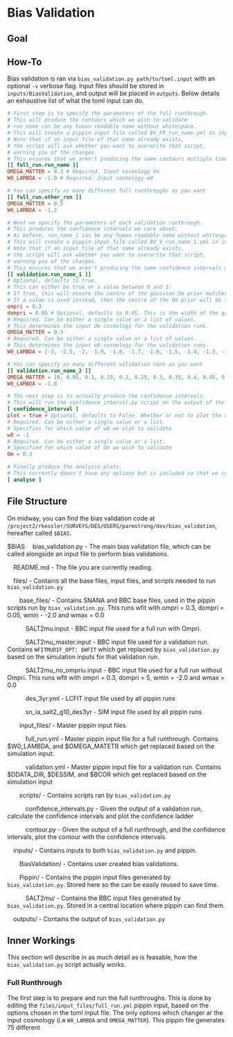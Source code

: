 # Bias Validation

## Goal 

## How-To
Bias validation is ran via `bias_validation.py path/to/toml.input` with an optional `-v` verbose flag. Input files should be stored in `inputs/BiasValidation`, and output will be placed in `outputs`. Below details an exhaustive list of what the toml input can do.
```toml
# First step is to specify the parameters of the full runthrough.
# This will produce the contours which we wish to validate
# run_name can be any human readable name without whitespace.
# This will create a pippin input file called BV_FR_run_name.yml in inputs/Pippin.
# Note that if an input file of that name already exists,
# the script will ask whether you want to overwrite that script,
# warning you of the changes.
# This ensures that we aren't producing the same contours multiple times
[[ full_run.run_name ]]
OMEGA_MATTER = 0.3 # Required. Input cosmology Om 
W0_LAMBDA = -1.0 # Required. Input cosmology w0

# You can specify as many different full runthroughs as you want
[[ full_run.other_run ]]
OMEGA_MATTER = 0.5
W0_LAMBDA = -1.2

# Next we specify the parameters of each validation runthrough.
# This produces the confidence intervals we care about.  
# As before, run_name_1 can be any human readable name without whitespace.
# This will create a pippin input file called BV_V_run_name_1.yml in inputs/Pippin.
# Note that if an input file of that name already exists,
# the script will ask whether you want to overwrite that script,
# warning you of the changes.
# This ensures that we aren't producing the same confidence intervals multiple times.
[[ validation.run_name_1 ]]
# Optional, defaults to true.
# This can either be true or a value between 0 and 1.
# If true, this will ensure the centre of the gaussian Om prior matches the input Om cosmology.
# If a value is used instead, then the centre of the Om prior will be set to that
ompri = 0.3 
dompri = 0.05 # Optional, defaults to 0.05. This is the width of the gaussian Om prior
# Required. Can be either a single value or a list of values.
# This determines the input Om cosmology for the validation runs.
OMEGA_MATTER = 0.3 
# Required. Can be either a single value or a list of values.
# This determines the input w0 cosmology for the validation runs.
W0_LAMBDA = [-3, -2.5, -2, -1.9, -1.8, -1.7, -1.6, -1.5, -1.4, -1.3, -1.2, -1.1, -1, -0.9, -0.8, -0.7, -0.6, -0.5, -0.4, -0.3, -0.2, -0.1, 0] 

# You can specify as many different validation runs as you want
[[ validation.run_name_2 ]]
OMEGA_MATTER = [0, 0.05, 0.1, 0.15, 0.2, 0.25, 0.3, 0.35, 0.4, 0.45, 0.5]
W0_LAMBDA = -1.0

# The next step is to actually produce the confidence intervals.
# This will run the confidence_interval.py script on the output of the validation runthroughs
[ confidence_interval ]
plot = true # Optional, defaults to False. Whether or not to plot the confidence ladder / region
# Required. Can be either a single value or a list.
# Specifies for which value of w0 we wish to validate 
w0 = -1 
# Required. Can be either a single value or a list.
# Specified for which value of Om we wish to validate
Om = 0.3 

# Finally produce the analysis plots.
# This currently doesn't have any options but is included so that we could add options in the future
[ analyse ]
```

## File Structure

On midway, you can find the bias validation code at `/project2/rkessler/SURVEYS/DES/USERS/parmstrong/dev/bias_validation`, hereafter called `$BIAS`.

$BIAS
&emsp;bias_validation.py - The main bias validation file, which can be called alongside an input file to perform bias validations.

&emsp;README.md - The file you are currently reading.

&emsp;files/ - Contains all the base files, input files, and scripts needed to run `bias_validation.py`

&emsp;&emsp;base_files/ - Contains SNANA and BBC base files, used in the pippin scripts run by `bias_validation.py`. This runs wfit with ompri = 0.3, dompri = 0.05, wmin - -2.0 and wmax = 0.0

&emsp;&emsp;&emsp;SALT2mu.input - BBC input file used for a full run with Ompri.

&emsp;&emsp;&emsp;SALT2mu_master.input - BBC input file used for  a validation run. Contains `WFITMUDIF_OPT: $WFIT` which get replaced by `bias_validation.py` based on the simulation inputs for that validation run.

&emsp;&emsp;&emsp;SALT2mu_no_ompriu.input - BBC input file used for a full run without Ompri. This runs wfit with ompri = 0.3, dompri = 5, wmin = -2.0 and wmax = 0.0

&emsp;&emsp;&emsp;des_3yr.yml - LCFIT input file used by all pippin runs

&emsp;&emsp;&emsp;sn_ia_salt2_g10_des3yr - SIM input file used by all pippin runs

&emsp;&emsp;input_files/ - Master pippin input files

&emsp;&emsp;&emsp;full_run.yml - Master pippin input file for a full runthrough. Contains $W0_LAMBDA, and $OMEGA_MATETR which get replaced based on the simulation input.

&emsp;&emsp;&emsp;validation.yml - Master pippin input file for a validation run. Contains $DDATA_DIR, $DESSIM, and $BCOR which get replaced based on the simulation input

&emsp;&emsp;scripts/ - Contains scripts ran by `bias_validation.py`

&emsp;&emsp;&emsp;confidence_intervals.py - Given the output of a validation run, calculate the confidence intervals and plot the confidence ladder

&emsp;&emsp;&emsp;contour.py - Given the output of a full runthrough, and the confidence intervals, plot the contour with the confidence intervals.

&emsp;inputs/ - Contains inputs to both `bias_validation.py` and pippin.

&emsp;&emsp;BiasValidation/ - Contains user created bias validations.

&emsp;&emsp;Pippin/ - Contains the pippin input files generated by `bias_validation.py`. Stored here so the can be easily reused to save time.

&emsp;&emsp;&emsp;SALT2mu/ - Contains the BBC input files generated by `bias_validation.py`. Stored in a central location where pippin can find them.

&emsp;outputs/ - Contains the output of `bias_validation.py`


## Inner Workings
This section will describe in as much detail as is feasable, how the `bias_validation.py` script actually works.

### Full Runthrough
The first step is to prepare and run the full runthroughs. This is done by editing the `files/input_files/full_run.yml` pippin input, based on the options chosen in the toml input file. The only options which changer ar the input cosmology (i.e `W0_LAMBDA` and `OMEGA_MATTER`). This pippin file generates 75 different  
